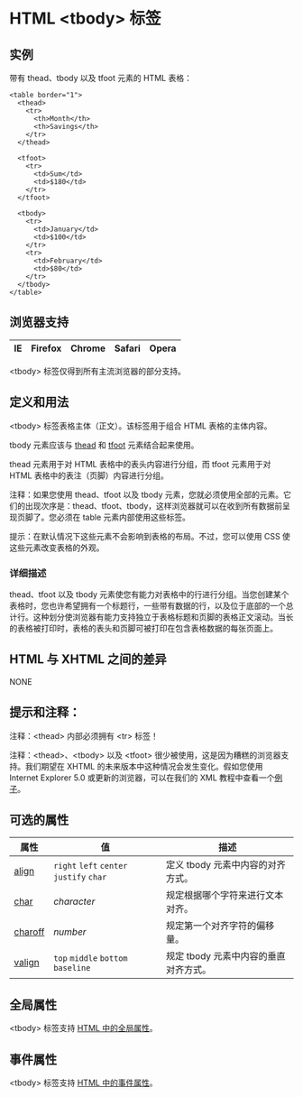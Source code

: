 # HTML &lt;tbody&gt; 标签

## 实例

带有 thead、tbody 以及 tfoot 元素的 HTML 表格：

```
<table border="1">
  <thead>
    <tr>
      <th>Month</th>
      <th>Savings</th>
    </tr>
  </thead>

  <tfoot>
    <tr>
      <td>Sum</td>
      <td>$180</td>
    </tr>
  </tfoot>

  <tbody>
    <tr>
      <td>January</td>
      <td>$100</td>
    </tr>
    <tr>
      <td>February</td>
      <td>$80</td>
    </tr>
  </tbody>
</table>

```



## 浏览器支持

| IE | Firefox | Chrome | Safari | Opera |
| --- | --- | --- | --- | --- |

&lt;tbody&gt; 标签仅得到所有主流浏览器的部分支持。

## 定义和用法

&lt;tbody&gt; 标签表格主体（正文）。该标签用于组合 HTML 表格的主体内容。

tbody 元素应该与 [thead](/tags/tag_thead.asp "HTML &lt;thead&gt; 标签") 和 [tfoot](/tags/tag_tfoot.asp "HTML &lt;tfoot&gt; 标签") 元素结合起来使用。

thead 元素用于对 HTML 表格中的表头内容进行分组，而 tfoot 元素用于对 HTML 表格中的表注（页脚）内容进行分组。

注释：如果您使用 thead、tfoot 以及 tbody 元素，您就必须使用全部的元素。它们的出现次序是：thead、tfoot、tbody，这样浏览器就可以在收到所有数据前呈现页脚了。您必须在 table 元素内部使用这些标签。

提示：在默认情况下这些元素不会影响到表格的布局。不过，您可以使用 CSS 使这些元素改变表格的外观。

### 详细描述

thead、tfoot 以及 tbody 元素使您有能力对表格中的行进行分组。当您创建某个表格时，您也许希望拥有一个标题行，一些带有数据的行，以及位于底部的一个总计行。这种划分使浏览器有能力支持独立于表格标题和页脚的表格正文滚动。当长的表格被打印时，表格的表头和页脚可被打印在包含表格数据的每张页面上。

## HTML 与 XHTML 之间的差异

NONE

## 提示和注释：

注释：&lt;thead&gt; 内部必须拥有 &lt;tr&gt; 标签！

注释：&lt;thead&gt;、&lt;tbody&gt; 以及 &lt;tfoot&gt; 很少被使用，这是因为糟糕的浏览器支持。我们期望在 XHTML 的未来版本中这种情况会发生变化。假如您使用 Internet Explorer 5.0 或更新的浏览器，可以在我们的 XML 教程中查看一个[例子](/tiy/t.asp?f=xmle_cd_catalog_island_thead)。

## 可选的属性

| 属性 | 值 | 描述 |
| --- | --- | --- |
| [align](/tags/att_tbody_align.asp "HTML &lt;tbody&gt; 标签的 align 属性") |    `right`   `left`   `center`   `justify`   `char` | 定义 tbody 元素中内容的对齐方式。 |
| [char](/tags/att_tbody_char.asp "HTML &lt;tbody&gt; 标签的 char 属性") | _character_ | 规定根据哪个字符来进行文本对齐。 |
| [charoff](/tags/att_tbody_charoff.asp "HTML &lt;tbody&gt; 标签的 charoff 属性") | _number_ | 规定第一个对齐字符的偏移量。 |
| [valign](/tags/att_tbody_valign.asp "HTML &lt;tbody&gt; 标签的 valign 属性") |   `top`   `middle`   `bottom`   `baseline` | 规定 tbody 元素中内容的垂直对齐方式。 |

## 全局属性

&lt;tbody&gt; 标签支持 [HTML 中的全局属性](/tags/html_ref_standardattributes.asp)。

## 事件属性

&lt;tbody&gt; 标签支持 [HTML 中的事件属性](/tags/html_ref_eventattributes.asp)。
